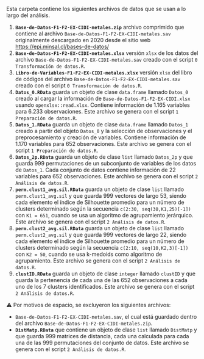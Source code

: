 Esta carpeta contiene los siguientes archivos de datos que se usan a lo largo del análisis.
1. **`Base-de-Datos-F1-F2-EX-CIDI-metales.zip`** archivo comprimido que contiene al archivo `Base-de-Datos-F1-F2-EX-CIDI-metales.sav` originalmente descargado en 2020 desde el sitio web https://epi.minsal.cl/bases-de-datos/
2. **`Base-de-Datos-F1-F2-EX-CIDI-metales.xlsx`** versión `xlsx` de los datos del archivo `Base-de-Datos-F1-F2-EX-CIDI-metales.sav` creado con el script `0 Transformación de datos.R`.
3. **`Libro-de-Variables-F1-F2-EX-CIDI-metales.xlsx`** versión `xlsx` del libro de códigos del archivo `Base-de-Datos-F1-F2-EX-CIDI-metales.sav` creado con el script `0 Transformación de datos.R`.
4. **`Datos_0.RData`** guarda un objeto de clase `data.frame` llamado `Datos_0` creado al cargar la información de `Base-de-Datos-F1-F2-EX-CIDI.xlsx` usando `openxlsx::read.xlsx`. Contiene información de 1.165 variables para 6.233 observaciones. Este archivo se genera con el script `1 Preparación de datos.R`.
5. **`Datos_1.RData`** guarda un objeto de clase `data.frame` llamado `Datos_1` creado a partir del objeto `Datos_0` y la selección de observaciones y el preprocesamiento y creación de variables. Contiene información de 1.170 variables para 652 observaciones. Este archivo se genera con el script `1 Preparación de datos.R`.
6. **`Datos_2p.RData`** guarda un objeto de clase `list` llamado `Datos_2p` y que guarda 999 permutaciones de un subconjunto de variables de los datos de `Datos_1`. Cada conjunto de datos contiene información de 22 variables para 652 observaciones. Este archivo se genera con el script `2 Análisis de datos.R`.
7. **`perm.clust1_avg.sil.RData`** guarda un objeto de clase `list` llamado `perm.clust1_avg.sil` y que guarda 999 vectores de largo 53, siendo cada elemento el índice de Silhouette promedio para un número de clusters determinado según la secuencia `c(2:30, seq(30,K1,25)[-1])` con `K1 = 651`, cuando se usa un algoritmo de agrupamiento jerárquico. Este archivo se genera con el script `2 Análisis de datos.R`.
8. **`perm.clust2_avg.sil.RData`** guarda un objeto de clase `list` llamado `perm.clust2_avg.sil` y que guarda 999 vectores de largo 22, siendo cada elemento el índice de Silhouette promedio para un número de clusters determinado según la secuencia `c(2:10, seq(10,K2,3)[-1])` con `K2 = 50`, cuando se usa k-medoids como algoritmo de agrupamiento. Este archivo se genera con el script `2 Análisis de datos.R`.
9. **`clustID.RData`** guarda un objeto de clase `integer` llamado `clustID` y que guarda la pertenencia de cada una de las 652 observaciones a cada uno de los 7 clusters identificados. Este archivo se genera con el script `2 Análisis de datos.R`.

⚠ Por motivos de espacio, se excluyeron los siguientes archivos:
- `Base-de-Datos-F1-F2-EX-CIDI-metales.sav`, el cual está guardado dentro del archivo `Base-de-Datos-F1-F2-EX-CIDI-metales.zip`.
- **`DistMatp.RData`** que contiene un objeto de clase `list` llamado `DistMatp` y que guarda 999 matrices de distancia, cada una calculada para cada una de las 999 permutaciones del conjunto de datos. Este archivo se genera con el script `2 Análisis de datos.R`.

